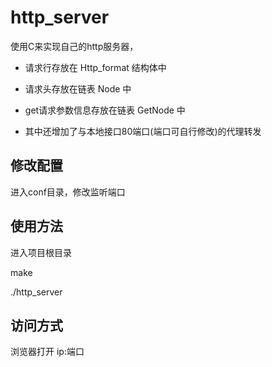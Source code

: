 http_server
===============

使用C来实现自己的http服务器，

+ 请求行存放在 Http_format 结构体中

+ 请求头存放在链表 Node 中

+ get请求参数信息存放在链表 GetNode 中

+ 其中还增加了与本地接口80端口(端口可自行修改)的代理转发


## 修改配置

进入conf目录，修改监听端口


## 使用方法

进入项目根目录 


make

./http_server


## 访问方式  
浏览器打开  ip:端口


